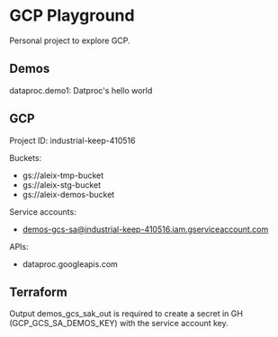# GCP Playground

Personal project to explore GCP. 

## Demos 

dataproc.demo1: Datproc's hello world

## GCP
Project ID: industrial-keep-410516

Buckets:
- gs://aleix-tmp-bucket
- gs://aleix-stg-bucket
- gs://aleix-demos-bucket

Service accounts:
- demos-gcs-sa@industrial-keep-410516.iam.gserviceaccount.com

APIs:
- dataproc.googleapis.com

## Terraform
Output demos_gcs_sak_out is required to create a secret in GH (GCP_GCS_SA_DEMOS_KEY) with the service account key.